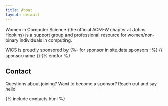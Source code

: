 ```yaml
---
title: About
layout: default
---
```


Women in Computer Science (the official ACM-W chapter at Johns Hopkins)
is a support group and professional resource for women/non-binary individuals
in computing.

WiCS is proudly sponsored by
{%- for sponsor in site.data.sponsors -%}
<span class="chip">{{ sponsor.name }}</span>
{% endfor %}

## Contact

Questions about joining? Want to become a sponsor? Reach out and say hello!

{% include contacts.html %}
